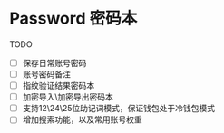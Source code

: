 # Password 密码本

TODO

- [ ] 保存日常账号密码
- [ ] 账号密码备注
- [ ] 指纹验证结果密码本
- [ ] 加密导入\加密导出密码本
- [ ] 支持12\24\25位助记词模式，保证钱包处于冷钱包模式
- [ ] 增加搜索功能，以及常用账号权重
